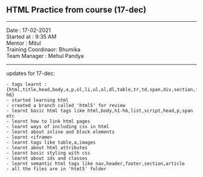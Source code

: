 ## HTML Practice from course (17-dec)

<hr>
Date : 17-02-2021<br>
Started at : 9:35 AM <br>
Mentor : Mitul <br>
Training Coordinaor: Bhumika<br>
Team Manager : Mehul Pandya
<hr>

updates for 17-dec: <br>

    - tags learnt : {html,title,head,body,a,p,ol,li,ul,ol,dl,table,tr,td,span,div,section,footer,header,nav,article,image,script,iframe,kbd,code,bdo,blockquote,q,b,sup,sub,i,strong,h1-h6}
    - started learning html
    - created a branch called 'html5' for review
    - learnt basic html tags like html,body,h1-h6,list,script,head,p,span etc
    - learnt how to link html pages
    - learnt ways of including css in html
    - learnt about inline and block elements
    - learnt <iframe>
    - learnt tags like table,a,images
    - learnt about html attributes
    - learnt basic styling with css
    - learnt about ids and classes
    - learnt semantic html tags like nav,header,footer,section,article
    - all the files are in 'html5' folder
